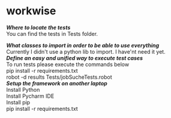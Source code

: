 # workwise

   ***Where to locate the tests***<br>
    You can find the tests in Tests folder.<br>
    
   ***What classes to import in order to be able to use everything***<br>
    Currently I didn't use a python lib to import. I have'nt need it yet.<br>
   ***Define an easy and unified way to execute test cases***<br> 
    To run tests please execute the commands below<br>
      pip install -r requirements.txt<br>
      robot -d results Tests/jobSucheTests.robot<br>
   ***Setup the framework on another laptop***<br>
    Install Python<br> 
    Install Pycharm IDE<br>
    Install pip<br>
    pip install -r requirements.txt<br>
    
    
    

